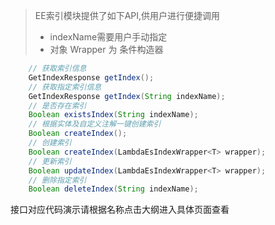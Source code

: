 > EE索引模块提供了如下API,供用户进行便捷调用
> - indexName需要用户手动指定
> - 对象 Wrapper 为 条件构造器

```java
    // 获取索引信息
    GetIndexResponse getIndex();
    // 获取指定索引信息
    GetIndexResponse getIndex(String indexName);
    // 是否存在索引
    Boolean existsIndex(String indexName);
    // 根据实体及自定义注解一键创建索引
    Boolean createIndex();
    // 创建索引
    Boolean createIndex(LambdaEsIndexWrapper<T> wrapper);
    // 更新索引
    Boolean updateIndex(LambdaEsIndexWrapper<T> wrapper);
    // 删除指定索引
    Boolean deleteIndex(String indexName);
```
接口对应代码演示请根据名称点击大纲进入具体页面查看